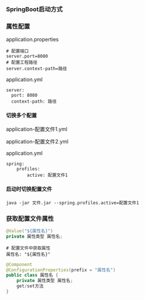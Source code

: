 ### SpringBoot启动方式

### 属性配置

application.properties

```properties
# 配置端口
server.port=8080
# 配置工程路径
server.context-path=路径
```

application.yml

```
server:
  port: 8080
  context-path: 路径
```

#### 切换多个配置

application-配置文件1.yml

application-配置文件2.yml

application.yml

```
spring:
	profiles:
		active: 配置文件1
```

#### 启动时切换配置文件

` java -jar 文件.jar --spring.profiles.active=配置文件1 `

### 获取配置文件属性

```java
@Value("${属性名}")
private 属性类型 属性名; 
```

```
# 配置文件中获取属性
属性名: "${属性名}"
```

```java
@Component
@ConfigurationProperties(prefix = "属性名")
public class 属性名 {
    private 属性类型 属性名;
  	get/set方法
}
```

